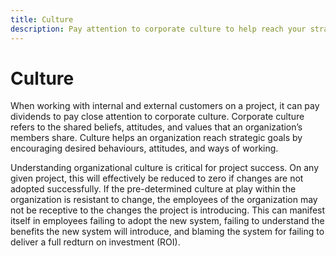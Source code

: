 ```yaml
---
title: Culture
description: Pay attention to corporate culture to help reach your strategic goals.
---
```


# Culture

When working with internal and external customers on a project, it can pay dividends to pay close attention to corporate culture. Corporate culture refers to the shared beliefs, attitudes, and values that an organization’s members share. Culture helps an organization reach strategic goals by encouraging desired behaviours, attitudes, and ways of working.

Understanding organizational culture is critical for project success. On any given project, this will effectively be reduced to zero if changes are not adopted successfully. If the pre-determined culture at play within the organization is resistant to change, the employees of the organization may not be receptive to the changes the project is introducing. This can manifest itself in employees failing to adopt the new system, failing to understand the benefits the new system will introduce, and blaming the system for failing to deliver a full redturn on investment (ROI).
